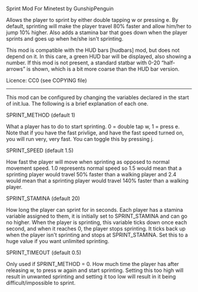 Sprint Mod For Minetest by GunshipPenguin  

Allows the player to sprint by either double tapping w or pressing e.
By default, sprinting will make the player travel 80% faster and
allow him/her to jump 10% higher. Also adds a stamina bar that goes
down when the player sprints and goes up when he/she isn't
sprinting.

This mod is compatible with the HUD bars [hudbars] mod, but does
not depend on it. In this care, a green HUD bar will be displayed,
also showing a number.
If this mod is not present, a standard statbar with 0-20
“half-arrows” is shown, which is a bit more coarse than the HUD
bar version.


Licence: CC0 (see COPYING file)

---

This mod can be configured by changing the variables declared in
the start of init.lua. The following is a brief explanation of each
one.

SPRINT_METHOD (default 1)

What a player has to do to start sprinting. 0 = double tap w, 1 = press e.
Note that if you have the fast privlige, and have the fast
speed turned on, you will run very, very fast. You can toggle this
by pressing j.

SPRINT_SPEED (default 1.5)

How fast the player will move when sprinting as opposed to normal
movement speed. 1.0 represents normal speed so 1.5 would mean that a
sprinting player would travel 50% faster than a walking player and
2.4 would mean that a sprinting player would travel 140% faster than
a walking player.

SPRINT_STAMINA (default 20)

How long the player can sprint for in seconds. Each player has a
stamina variable assigned to them, it is initially set to
SPRINT_STAMINA and can go no higher. When the player is sprinting,
this variable ticks down once each second, and when it reaches 0,
the player stops sprinting. It ticks back up when the player isn't
sprinting and stops at SPRINT_STAMINA. Set this to a huge value if
you want unlimited sprinting.

SPRINT_TIMEOUT (default 0.5)

Only used if SPRINT_METHOD = 0.
How much time the player has after releasing w, to press w again and
start sprinting. Setting this too high will result in unwanted
sprinting and setting it too low will result in it being
difficult/impossible to sprint.
